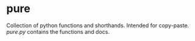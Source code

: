 # pure

Collection of python functions and shorthands. Intended for copy-paste. *pure.py* contains
the functions and docs.